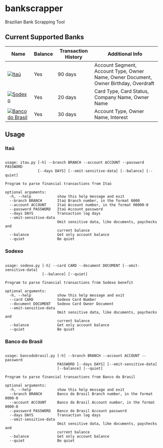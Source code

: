 # bankscrapper
Brazilian Bank Scrapping Tool

## Current Supported Banks


| Name   | Balance | Transaction History | Additional Info                                                           |
| ---    | ---     | ---          | ---                                                                       |
| [![Itaú](https://raw.githubusercontent.com/kamushadenes/bankscrapper/master/logo/icon-itau.png)](https://github.com/kamushadenes/bankscraper/blob/master/itau.py) | Yes     | 90 days      | Account Segment, Account Type, Owner Name, Owner Document, Owner Birthday, Overdraft |
| [![Sodexo](https://raw.githubusercontent.com/kamushadenes/bankscrapper/master/logo/icon-sodexo.png)](https://github.com/kamushadenes/bankscraper/blob/master/sodexo.py) | Yes     | 20 days      | Card Type, Card Status, Company Name, Owner Name                          |
| [![Banco do Brasil](https://raw.githubusercontent.com/kamushadenes/bankscrapper/master/logo/icon-bancodobrasil.png)](https://github.com/kamushadenes/bankscraper/blob/master/bancodobrasil.py) | Yes     | 30 days      | Account Type, Owner Name, Interest  |


## Usage

### Itaú
<pre><code>
usage: itau.py [-h] --branch BRANCH --account ACCOUNT --password PASSWORD
               [--days DAYS] [--omit-sensitive-data] [--balance] [--quiet]

Program to parse financial transactions from Itaú

optional arguments:
  -h, --help            show this help message and exit
  --branch BRANCH       Itaú Branch number, in the format 0000
  --account ACCOUNT     Itaú Account number, in the format 00000-0
  --password PASSWORD   Itaú Account password
  --days DAYS           Transaction log days
  --omit-sensitive-data
                        Omit sensitive data, like documents, paychecks and
                        current balance
  --balance             Get only account balance
  --quiet               Be quiet
</code></pre>

### Sodexo
<pre><code>
usage: sodexo.py [-h] --card CARD --document DOCUMENT [--omit-sensitive-data]
                 [--balance] [--quiet]

Program to parse financial transactions from Sodexo benefit

optional arguments:
  -h, --help            show this help message and exit
  --card CARD           Sodexo Card Number
  --document DOCUMENT   Sodexo Card Owner Document
  --omit-sensitive-data
                        Omit sensitive data, like documents, paychecks and
                        current balance
  --balance             Get only account balance
  --quiet               Be quiet
</code></pre>

### Banco do Brasil
<pre><code>
usage: bancodobrasil.py [-h] --branch BRANCH --account ACCOUNT --password
                        PASSWORD [--days DAYS] [--omit-sensitive-data]
                        [--balance] [--quiet]

Program to parse financial transactions from Banco do Brasil

optional arguments:
  -h, --help            show this help message and exit
  --branch BRANCH       Banco do Brasil Branch number, in the format 0000-0
  --account ACCOUNT     Banco do Brasil Account number, in the format 0000-0
  --password PASSWORD   Banco do Brasil Account password
  --days DAYS           Transaction log days
  --omit-sensitive-data
                        Omit sensitive data, like documents, paychecks and
                        current balance
  --balance             Get only account balance
  --quiet               Be quiet
</code></pre>
